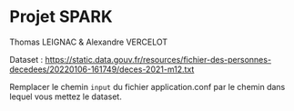 # Projet SPARK

Thomas LEIGNAC & Alexandre VERCELOT

Dataset : <https://static.data.gouv.fr/resources/fichier-des-personnes-decedees/20220106-161749/deces-2021-m12.txt>

Remplacer le chemin `input` du fichier application.conf par le chemin dans lequel vous mettez le dataset.
